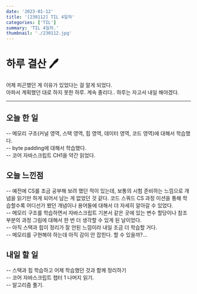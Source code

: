 ```yaml
---
date: '2023-01-12'
title: '[230112] TIL 4일차'
categories: ['TIL']
summary: 'TIL 4일차.'
thumbnail: './230112.jpg'
---
```


# 하루 결산 🖊️

어제 피곤했던 게 이유가 있었다는 걸 알게 되었다.
</br>
아파서 계획했던 대로 하지 못한 하루. 계속 졸리다.. 하루는 자고서 내일 해야겠다.
</br>

---

## 오늘 한 일

-- 메모리 구조(커널 영역, 스택 영역, 힙 영역, 데이터 영역, 코드 영역)에 대해서 학습했다.</br>
-- byte padding에 대해서 학습했다.</br>
-- 코어 자바스크립트 CH1을 약간 읽었다.</br>

## 오늘 느낀점

-- 예전에 CS를 조금 공부해 보려 했던 적이 있는데, 보통의 시험 준비하는 느낌으로 개념을 읽기만 하게 되어서 남는 게 없었던 것 같다. 코드 스쿼드 CS 과정 미션을 통해 학습할수록 어디선가 봤던 개념이나 용어들에 대해서 더 자세히 알아갈 수 있었다.</br>
-- 메모리 구조를 학습하면서 자바스크립트 기본서 같은 곳에 있는 변수 할당이나 참조 부분의 과정 그림에 대해서 한 번 더 생각할 수 있게 된 날이었다.</br>
-- 아직 스택과 힙이 정리가 잘 안된 느낌이라 내일 조금 더 학습할 거다.</br>
-- 메모리를 구현해야 하는데 아직 감이 안 잡힌다. 할 수 있을까?...</br>

## 내일 할 일

-- 스택과 힙 학습하고 어제 학습했던 것과 함께 정리하기</br>
-- 코어 자바스크립트 챕터 1 나머지 읽기.</br>
-- 알고리즘 풀기.</br>
